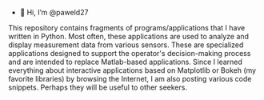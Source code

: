 - 👋 Hi, I’m @paweld27

This repository contains fragments of programs/applications that I have written in Python. Most often, these applications are used to analyze and display measurement data from various sensors. These are specialized applications designed to support the operator's decision-making process and are intended to replace Matlab-based applications.
Since I learned everything about interactive applications based on Matplotlib or Bokeh (my favorite libraries) by browsing the Internet, I am also posting various code snippets. Perhaps they will be useful to other seekers. 
<!---
paweld27/paweld27 is a ✨ special ✨ repository because its `README.md` (this file) appears on your GitHub profile.
You can click the Preview link to take a look at your changes.
--->
